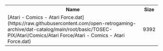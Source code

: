 <table>
<tr><th>Name</th><th>Size</th></tr>
<tr><td>
[Atari - Comics - Atari Force.dat](https://raw.githubusercontent.com/open-retrogaming-archive/dat-catalog/main/root/basic/TOSEC-PIX/Atari/Comics/Atari Force/Atari - Comics - Atari Force.dat)
</td><td>9392</td></tr>
</table>
